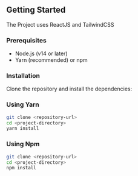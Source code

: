 ## Getting Started

The Project uses ReactJS and TailwindCSS

### Prerequisites

- Node.js (v14 or later)
- Yarn (recommended) or npm

### Installation

Clone the repository and install the dependencies:

### Using Yarn

```bash
git clone <repository-url>
cd <project-directory>
yarn install
```

### Using Npm

```bash
git clone <repository-url>
cd <project-directory>
npm install
```
